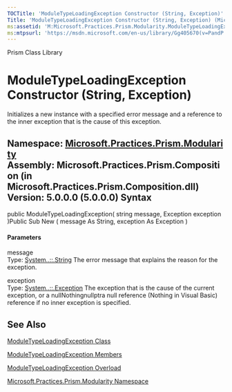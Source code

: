 ```yaml
---
TOCTitle: 'ModuleTypeLoadingException Constructor (String, Exception)'
Title: 'ModuleTypeLoadingException Constructor (String, Exception) (Microsoft.Practices.Prism.Modularity)'
ms:assetid: 'M:Microsoft.Practices.Prism.Modularity.ModuleTypeLoadingException.\#ctor(System.String,System.Exception)'
ms:mtpsurl: 'https://msdn.microsoft.com/en-us/library/Gg405670(v=PandP.50)'
---
```


Prism Class Library

ModuleTypeLoadingException Constructor (String, Exception)
==========================================================

Initializes a new instance with a specified error message and a reference to the inner exception that is the cause of this exception.

**Namespace:** [Microsoft.Practices.Prism.Modularity](https://msdn.microsoft.com/n:microsoft.practices.prism.modularity)
**Assembly:** Microsoft.Practices.Prism.Composition (in Microsoft.Practices.Prism.Composition.dll) Version: 5.0.0.0 (5.0.0.0)
Syntax
------

<span id="syntaxToggle"></span>public ModuleTypeLoadingException( string message, Exception exception )Public Sub New ( message As String, exception As Exception )
#### Parameters

message  
Type: [System..::.String](http://msdn2.microsoft.com/en-us/library/s1wwdcbf)
The error message that explains the reason for the exception.

<!-- -->

exception  
Type: [System..::.Exception](http://msdn2.microsoft.com/en-us/library/c18k6c59)
The exception that is the cause of the current exception, or a nullNothingnullptra null reference (Nothing in Visual Basic) reference if no inner exception is specified.

See Also
--------

<span id="seeAlsoToggle"></span>
[ModuleTypeLoadingException Class](https://msdn.microsoft.com/t:microsoft.practices.prism.modularity.moduletypeloadingexception)

[ModuleTypeLoadingException Members](https://msdn.microsoft.com/allmembers.t:microsoft.practices.prism.modularity.moduletypeloadingexception)

[ModuleTypeLoadingException Overload](https://msdn.microsoft.com/overload:microsoft.practices.prism.modularity.moduletypeloadingexception.)

[Microsoft.Practices.Prism.Modularity Namespace](https://msdn.microsoft.com/n:microsoft.practices.prism.modularity)
